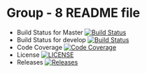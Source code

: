 # Group - 8 README file

- Build Status for Master [![Build Status](https://travis-ci.com/WintMyatAung/Group-8.svg?branch=master)](https://travis-ci.com/WintMyatAung/Group-8)
- Build Status for develop [![Build Status](https://travis-ci.com/WintMyatAung/Group-8.svg?branch=develop)](https://travis-ci.com/WintMyatAung/Group-8)
- Code Coverage [![Code Coverage](https://img.shields.io/codecov/c/github/WintMyatAung/Group-8)](https://codecov.io/gh/WintMyatAung/Group-8)
- License [![LICENSE](https://img.shields.io/github/license/WintMyatAung/Group-8.svg?style=flat-square)](https://github.com/WintMyatAung/Group-8/blob/master/LICENSE)
- Releases [![Releases](https://img.shields.io/github/release/WintMyatAung/Group-8/all.svg?style=flat-square)](https://github.com/WintMyatAung/Group-8/releases)